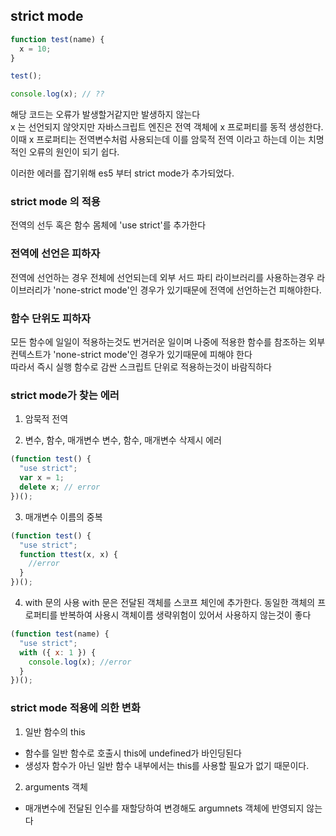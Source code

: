 ## strict mode

```javascript
function test(name) {
  x = 10;
}

test();

console.log(x); // ??
```

해당 코드는 오류가 발생할거같지만 발생하지 않는다
<br> x 는 선언되지 않앗지만 자바스크립트 엔진은 전역 객체에 x 프로퍼티를 동적 생성한다. 이때 x 프로퍼티는 전역변수처럼 사용되는데 이를 암묵적 전역 이라고 하는데 이는 치명적인 오류의 원인이 되기 쉽다.

이러한 에러를 잡기위해 es5 부터 strict mode가 추가되었다.

### strict mode 의 적용

전역의 선두 혹은 함수 몸체에 'use strict'를 추가한다

### 전역에 선언은 피하자

전역에 선언하는 경우 전체에 선언되는데
외부 서드 파티 라이브러리를 사용하는경우 라이브러리가 'none-strict mode'인 경우가 있기때문에 전역에 선언하는건 피해야한다.

### 함수 단위도 피하자

모든 함수에 일일이 적용하는것도 번거러운 일이며 나중에 적용한 함수를 참조하는 외부 컨텍스트가 'none-strict mode'인 경우가 있기때문에 피해야 한다
<br> 따라서 즉시 실행 함수로 감싼 스크립트 단위로 적용하는것이 바람직하다

### strict mode가 찾는 에러

1. 암묵적 전역

2. 변수, 함수, 매개변수
   변수, 함수, 매개변수 삭제시 에러

```javascript
(function test() {
  "use strict";
  var x = 1;
  delete x; // error
})();
```

3. 매개변수 이름의 중복

```javascript
(function test() {
  "use strict";
  function ttest(x, x) {
    //error
  }
})();
```

4. with 문의 사용
   with 문은 전달된 객체를 스코프 체인에 추가한다.
   동일한 객체의 프로퍼티를 반복하여 사용시 객체이름 생략위험이 있어서 사용하지 않는것이 좋다

```javascript
(function test(name) {
  "use strict";
  with ({ x: 1 }) {
    console.log(x); //error
  }
})();
```

### strict mode 적용에 의한 변화

1. 일반 함수의 this

- 함수를 일반 함수로 호출시 this에 undefined가 바인딩된다
- 생성자 함수가 아닌 일반 함수 내부에서는 this를 사용할 필요가 없기 때문이다.

2. arguments 객체

- 매개변수에 전달된 인수를 재할당하여 변경해도 argumnets 객체에 반영되지 않는다
